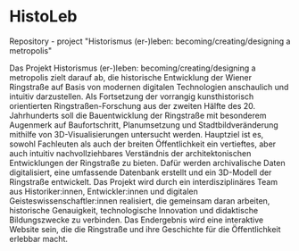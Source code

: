 # HistoLeb
Repository - project "Historismus (er-)leben: becoming/creating/designing a metropolis" 

Das Projekt Historismus (er-)leben: becoming/creating/designing a metropolis zielt darauf ab, die historische Entwicklung der Wiener Ringstraße auf Basis von modernen digitalen Technologien anschaulich und intuitiv darzustellen. Als Fortsetzung der vorrangig kunsthistorisch orientierten Ringstraßen-Forschung aus der zweiten Hälfte des 20. Jahrhunderts soll die Bauentwicklung der Ringstraße mit besonderem Augenmerk auf Baufortschritt, Planumsetzung und Stadtbildveränderung mithilfe von 3D-Visualisierungen untersucht werden. Hauptziel ist es, sowohl Fachleuten als auch der breiten Öffentlichkeit ein vertieftes, aber auch intuitiv nachvollziehbares Verständnis der architektonischen Entwicklungen der Ringstraße zu bieten. Dafür werden archivalische Daten digitalisiert, eine umfassende Datenbank erstellt und ein 3D-Modell der Ringstraße entwickelt. Das Projekt wird durch ein interdisziplinäres Team aus Historiker:innen, Entwickler:innen  und digitalen Geisteswissenschaftler:innen realisiert, die gemeinsam daran arbeiten, historische Genauigkeit, technologische Innovation und didaktische Bildungszwecke zu verbinden. Das Endergebnis wird eine interaktive Website sein, die die Ringstraße und ihre Geschichte für die Öffentlichkeit erlebbar macht.
